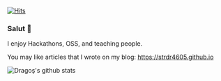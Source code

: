 [![Hits](https://hits.seeyoufarm.com/api/count/incr/badge.svg?url=https%3A%2F%2Fgithub.com%2Fstrdr4605%2Fstrdr4605&count_bg=%2379C83D&title_bg=%23555555&icon=&icon_color=%23E7E7E7&title=new%20hits&edge_flat=false)](https://hits.seeyoufarm.com)

### Salut 👋

I enjoy Hackathons, OSS, and teaching people.

You may like articles that I wrote on my blog: https://strdr4605.github.io

![Dragoș's github stats](https://github-readme-stats.vercel.app/api?username=strdr4605&show_icons=true&&hide_border=true)
